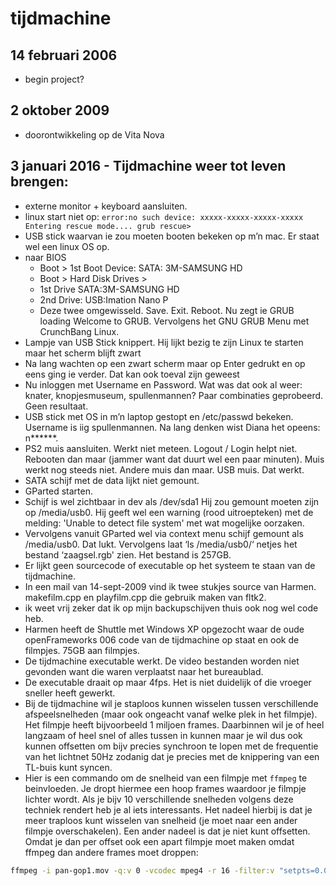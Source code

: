 # tijdmachine

## 14 februari 2006
- begin project?

## 2 oktober 2009
- doorontwikkeling op de Vita Nova


## 3 januari 2016 - Tijdmachine weer tot leven brengen:
- externe monitor + keyboard aansluiten. 
- linux start niet op: `error:no such device: xxxxx-xxxxx-xxxxx-xxxxx Entering rescue mode.... grub rescue>`
- USB stick waarvan ie zou moeten booten bekeken op m’n mac. Er staat wel een linux OS op.
- naar BIOS
  - Boot > 1st Boot Device: SATA: 3M-SAMSUNG HD
  - Boot > Hard Disk Drives >
  - 1st Drive SATA:3M-SAMSUNG HD
  - 2nd Drive: USB:Imation Nano P
  - Deze twee omgewisseld. Save. Exit. Reboot. Nu zegt ie GRUB loading Welcome to GRUB. Vervolgens het GNU GRUB Menu met CrunchBang Linux.
- Lampje van USB Stick knippert. Hij lijkt bezig te zijn Linux te starten maar het scherm blijft zwart
- Na lang wachten op een zwart scherm maar op Enter gedrukt en op eens ging ie verder. Dat kan ook toeval zijn geweest
- Nu inloggen met Username en Password. Wat was dat ook al weer: knater, knopjesmuseum, spullenmannen? Paar combinaties geprobeerd. Geen resultaat.
- USB stick met OS in m’n laptop gestopt en /etc/passwd bekeken. Username is iig spullenmannen. Na lang denken wist Diana het opeens: n******.
- PS2 muis aansluiten. Werkt niet meteen. Logout / Login helpt niet. Rebooten dan maar (jammer want dat duurt wel een paar minuten). Muis werkt nog steeds niet. Andere muis dan maar. USB muis. Dat werkt.
- SATA schijf met de data lijkt niet gemount.
- GParted starten.
- Schijf is wel zichtbaar in dev als /dev/sda1 Hij zou gemount moeten zijn op /media/usb0. Hij geeft wel een warning (rood uitroepteken) met de melding: 'Unable to detect file system' met wat mogelijke oorzaken.
- Vervolgens vanuit GParted wel via context menu schijf gemount als /media/usb0. Dat lukt. Vervolgens laat ‘ls /media/usb0/‘ netjes het bestand ‘zaagsel.rgb' zien. Het bestand is 257GB.
- Er lijkt geen sourcecode of executable op het systeem te staan van de tijdmachine.
- In een mail van 14-sept-2009 vind ik twee stukjes source van Harmen. makefilm.cpp en playfilm.cpp die gebruik maken van fltk2.
- ik weet vrij zeker dat ik op mijn backupschijven thuis ook nog wel code heb.
- Harmen heeft de Shuttle met Windows XP opgezocht waar de oude openFrameworks 006 code van de tijdmachine op staat en ook de filmpjes. 75GB aan filmpjes.
- De tijdmachine executable werkt. De video bestanden worden niet gevonden want die waren verplaatst naar het bureaublad.
- De executable draait op maar 4fps. Het is niet duidelijk of die vroeger sneller heeft gewerkt.
- Bij de tijdmachine wil je staploos kunnen wisselen tussen verschillende afspeelsnelheden (maar ook ongeacht vanaf welke plek in het filmpje). Het filmpje heeft bijvoorbeeld 1 miljoen frames. Daarbinnen wil je of heel langzaam of heel snel of alles tussen in kunnen maar je wil dus ook kunnen offsetten om bijv precies synchroon te lopen met de frequentie van het lichtnet 50Hz zodanig dat je precies met de knippering van een TL-buis kunt syncen.
- Hier is een commando om de snelheid van een filmpje met `ffmpeg` te beinvloeden. Je dropt hiermee een hoop frames waardoor je filmpje lichter wordt. Als je bijv 10 verschillende snelheden volgens deze techniek rendert heb je al iets interessants. Het nadeel hierbij is dat je meer traploos kunt wisselen van snelheid (je moet naar een ander filmpje overschakelen). Een ander nadeel is dat je niet kunt offsetten. Omdat je dan per offset ook een apart filmpje moet maken omdat ffmpeg dan andere frames moet droppen:
```bash
ffmpeg -i pan-gop1.mov -q:v 0 -vcodec mpeg4 -r 16 -filter:v "setpts=0.001*PTS" pan-pts0.001.mov  # setpts=1/speed` dus 0.25 is 4x zo snel.
```
